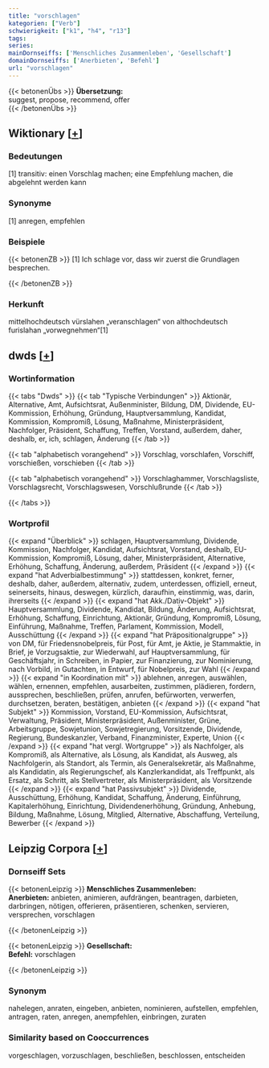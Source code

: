 ```yaml
---
title: "vorschlagen"
kategorien: ["Verb"]
schwierigkeit: ["k1", "h4", "r13"]
tags:
series:
mainDornseiffs: ['Menschliches Zusammenleben', 'Gesellschaft']
domainDornseiffs: ['Anerbieten', 'Befehl']
url: "vorschlagen"
---
```


{{< betonenÜbs >}}
**Übersetzung:**  
suggest, propose, recommend, offer  
{{< /betonenÜbs >}}

## Wiktionary [[+](https://de.wiktionary.org/wiki/vorschlagen)]

### Bedeutungen
[1] transitiv: einen Vorschlag machen; eine Empfehlung machen, die abgelehnt werden kann  

### Synonyme
[1] anregen, empfehlen  

### Beispiele
{{< betonenZB >}}
[1] Ich schlage vor, dass wir zuerst die Grundlagen besprechen.  

{{< /betonenZB >}}
### Herkunft
mittelhochdeutsch vürslahen „veranschlagen“ von althochdeutsch furislahan „vorwegnehmen“[1]  



## dwds [[+](https://www.dwds.de/wb/vorschlagen)]

### Wortinformation
{{< tabs "Dwds" >}}
{{< tab "Typische Verbindungen" >}}
Aktionär, Alternative, Amt, Aufsichtsrat, Außenminister, Bildung, DM, Dividende, EU-Kommission, Erhöhung, Gründung, Hauptversammlung, Kandidat, Kommission, Kompromiß, Lösung, Maßnahme, Ministerpräsident, Nachfolger, Präsident, Schaffung, Treffen, Vorstand, außerdem, daher, deshalb, er, ich, schlagen, Änderung
{{< /tab >}}

{{< tab "alphabetisch vorangehend" >}}
Vorschlag, vorschlafen, Vorschiff, vorschießen, vorschieben
{{< /tab >}}

{{< tab "alphabetisch vorangehend" >}}
Vorschlaghammer, Vorschlagsliste, Vorschlagsrecht, Vorschlagswesen, Vorschlußrunde
{{< /tab >}}

{{< /tabs >}}

### Wortprofil
{{< expand "Überblick" >}} schlagen, Hauptversammlung, Dividende, Kommission, Nachfolger, Kandidat, Aufsichtsrat, Vorstand, deshalb, EU-Kommission, Kompromiß, Lösung, daher, Ministerpräsident, Alternative, Erhöhung, Schaffung, Änderung, außerdem, Präsident {{< /expand >}}
{{< expand "hat Adverbialbestimmung" >}} stattdessen, konkret, ferner, deshalb, daher, außerdem, alternativ, zudem, unterdessen, offiziell, erneut, seinerseits, hinaus, deswegen, kürzlich, daraufhin, einstimmig, was, darin, ihrerseits {{< /expand >}}
{{< expand "hat Akk./Dativ-Objekt" >}} Hauptversammlung, Dividende, Kandidat, Bildung, Änderung, Aufsichtsrat, Erhöhung, Schaffung, Einrichtung, Aktionär, Gründung, Kompromiß, Lösung, Einführung, Maßnahme, Treffen, Parlament, Kommission, Modell, Ausschüttung {{< /expand >}}
{{< expand "hat Präpositionalgruppe" >}} von DM, für Friedensnobelpreis, für Post, für Amt, je Aktie, je Stammaktie, in Brief, je Vorzugsaktie, zur Wiederwahl, auf Hauptversammlung, für Geschäftsjahr, in Schreiben, in Papier, zur Finanzierung, zur Nominierung, nach Vorbild, in Gutachten, in Entwurf, für Nobelpreis, zur Wahl {{< /expand >}}
{{< expand "in Koordination mit" >}} ablehnen, anregen, auswählen, wählen, ernennen, empfehlen, ausarbeiten, zustimmen, plädieren, fordern, aussprechen, beschließen, prüfen, anrufen, befürworten, verwerfen, durchsetzen, beraten, bestätigen, anbieten {{< /expand >}}
{{< expand "hat Subjekt" >}} Kommission, Vorstand, EU-Kommission, Aufsichtsrat, Verwaltung, Präsident, Ministerpräsident, Außenminister, Grüne, Arbeitsgruppe, Sowjetunion, Sowjetregierung, Vorsitzende, Dividende, Regierung, Bundeskanzler, Verband, Finanzminister, Experte, Union {{< /expand >}}
{{< expand "hat vergl. Wortgruppe" >}} als Nachfolger, als Kompromiß, als Alternative, als Lösung, als Kandidat, als Ausweg, als Nachfolgerin, als Standort, als Termin, als Generalsekretär, als Maßnahme, als Kandidatin, als Regierungschef, als Kanzlerkandidat, als Treffpunkt, als Ersatz, als Schritt, als Stellvertreter, als Ministerpräsident, als Vorsitzende {{< /expand >}}
{{< expand "hat Passivsubjekt" >}} Dividende, Ausschüttung, Erhöhung, Kandidat, Schaffung, Änderung, Einführung, Kapitalerhöhung, Einrichtung, Dividendenerhöhung, Gründung, Anhebung, Bildung, Maßnahme, Lösung, Mitglied, Alternative, Abschaffung, Verteilung, Bewerber {{< /expand >}}

## Leipzig Corpora [[+](https://corpora.uni-leipzig.de/en/res?word=vorschlagen&corpusId=deu_newscrawl-public_2018)]

### Dornseiff Sets
{{< betonenLeipzig >}}
**Menschliches Zusammenleben:**  
**Anerbieten:** anbieten, animieren, aufdrängen, beantragen, darbieten, darbringen, nötigen, offerieren, präsentieren, schenken, servieren, versprechen, vorschlagen  

{{< /betonenLeipzig >}}


{{< betonenLeipzig >}}
**Gesellschaft:**  
**Befehl:** vorschlagen  

{{< /betonenLeipzig >}}

### Synonym
nahelegen, anraten, eingeben, anbieten, nominieren, aufstellen, empfehlen, antragen, raten, anregen, anempfehlen, einbringen, zuraten


### Similarity based on Cooccurrences
vorgeschlagen, vorzuschlagen, beschließen, beschlossen, entscheiden

